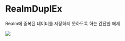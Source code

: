 # RealmDuplEx
Realm에 중복된 데이터를 저장하지 못하도록 하는 간단한 에제

<img src="https://user-images.githubusercontent.com/59866819/221145087-f699cba2-80fa-43f4-9d38-f70276e960c8.gif">
